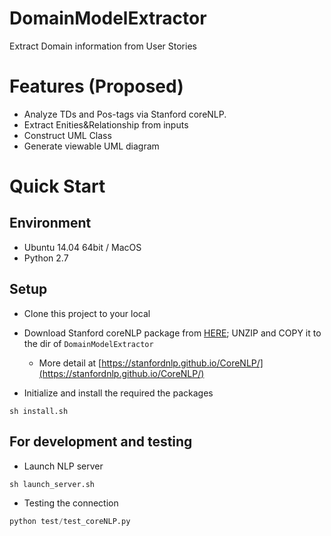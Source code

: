 # DomainModelExtractor

Extract Domain information from User Stories

# Features (Proposed)

- Analyze TDs and Pos-tags via Stanford coreNLP.
- Extract Enities&Relationship from inputs
- Construct UML Class
- Generate viewable UML diagram

# Quick Start

## Environment

- Ubuntu 14.04 64bit / MacOS
- Python 2.7

## Setup

- Clone this project to your local

- Download Stanford coreNLP package from [HERE](http://nlp.stanford.edu/software/stanford-corenlp-full-2018-10-05.zip); UNZIP and COPY it to the dir of `DomainModelExtractor`
  - More detail at [https://stanfordnlp.github.io/CoreNLP/](https://stanfordnlp.github.io/CoreNLP/)
  
- Initialize and install the required the packages
```shell
sh install.sh
```

## For development and testing

- Launch NLP server
```shell
sh launch_server.sh
```

- Testing the connection
```python
python test/test_coreNLP.py
```



